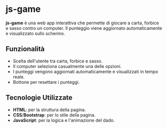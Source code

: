 # js-game

**js-game** è una web app interattiva che permette di giocare a carta, forbice e sasso contro un computer. Il punteggio viene aggiornato automaticamente e visualizzato sullo schermo.

## Funzionalità

- Scelta dell'utente tra carta, forbice e sasso.
- Il computer seleziona casualmente una delle opzioni.
- I punteggi vengono aggiornati automaticamente e visualizzati in tempo reale.
- Bottone per resettare i punteggi.

## Tecnologie Utilizzate

- **HTML**: per la struttura della pagina.
- **CSS**/**Bootstrap**: per lo stile della pagina.
- **JavaScript**: per la logica e l'animazione del dado.



